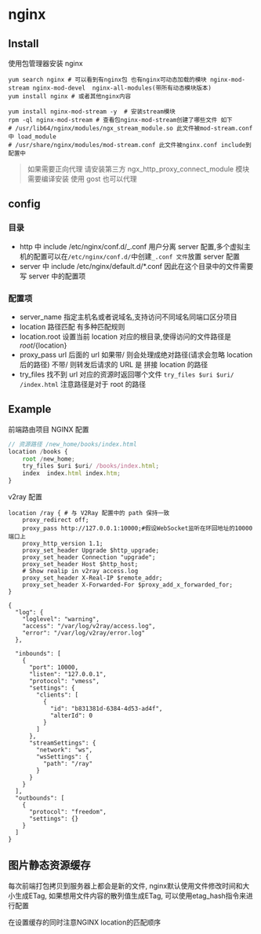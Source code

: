 # nginx

## Install

使用包管理器安装 nginx

```shell
yum search nginx # 可以看到有nginx包 也有nginx可动态加载的模块 nginx-mod-stream nginx-mod-devel  nginx-all-modules(带所有动态模块版本)
yum install nginx # 或者其他nginx内容

yum install nginx-mod-stream -y  # 安装stream模块
rpm -ql nginx-mod-stream # 查看包nginx-mod-stream创建了哪些文件 如下
# /usr/lib64/nginx/modules/ngx_stream_module.so 此文件被mod-stream.conf中 load_module
# /usr/share/nginx/modules/mod-stream.conf 此文件被nginx.conf include到配置中
```

> 如果需要正向代理 请安装第三方 ngx_http_proxy_connect_module 模块 需要编译安装 使用 gost 也可以代理

## config

### 目录

- http 中 include /etc/nginx/conf.d/_.conf 用户分离 server 配置,多个虚拟主机的配置可以在`/etc/nginx/conf.d/`中创建`_.conf 文件`放置 server 配置
- server 中 include /etc/nginx/default.d/\*.conf 因此在这个目录中的文件需要写 server 中的配置项

### 配置项

- server_name 指定主机名或者说域名,支持访问不同域名同端口区分项目
- location 路径匹配 有多种匹配规则
- location.root 设置当前 location 对应的根目录,使得访问的文件路径是 ${root}/${location}
- proxy_pass url 后面的 url 如果带/ 则会处理成绝对路径(请求会忽略 location 后的路径) 不带/ 则转发后请求的 URL 是 拼接 location 的路径
- try_files 找不到 url 对应的资源时返回哪个文件 `try_files $uri $uri/ /index.html` 注意路径是对于 root 的路径

## Example

前端路由项目 NGINX 配置

```js
// 资源路径 /new_home/books/index.html
location /books {
    root /new_home;
    try_files $uri $uri/ /books/index.html;
    index  index.html index.htm;
}

```

v2ray 配置

```shell
location /ray { # 与 V2Ray 配置中的 path 保持一致
    proxy_redirect off;
    proxy_pass http://127.0.0.1:10000;#假设WebSocket监听在环回地址的10000端口上
    proxy_http_version 1.1;
    proxy_set_header Upgrade $http_upgrade;
    proxy_set_header Connection "upgrade";
    proxy_set_header Host $http_host;
    # Show realip in v2ray access.log
    proxy_set_header X-Real-IP $remote_addr;
    proxy_set_header X-Forwarded-For $proxy_add_x_forwarded_for;
}

{
  "log": {
    "loglevel": "warning",
    "access": "/var/log/v2ray/access.log",
    "error": "/var/log/v2ray/error.log"
  },

  "inbounds": [
    {
      "port": 10000,
      "listen": "127.0.0.1",
      "protocol": "vmess",
      "settings": {
        "clients": [
          {
            "id": "b831381d-6384-4d53-ad4f",
            "alterId": 0
          }
        ]
      },
      "streamSettings": {
        "network": "ws",
        "wsSettings": {
          "path": "/ray"
        }
      }
    }
  ],
  "outbounds": [
    {
      "protocol": "freedom",
      "settings": {}
    }
  ]
}

```

## 图片静态资源缓存

每次前端打包拷贝到服务器上都会是新的文件, nginx默认使用文件修改时间和大小生成ETag, 如果想用文件内容的散列值生成ETag, 可以使用etag_hash指令来进行配置

在设置缓存的同时注意NGINX location的匹配顺序